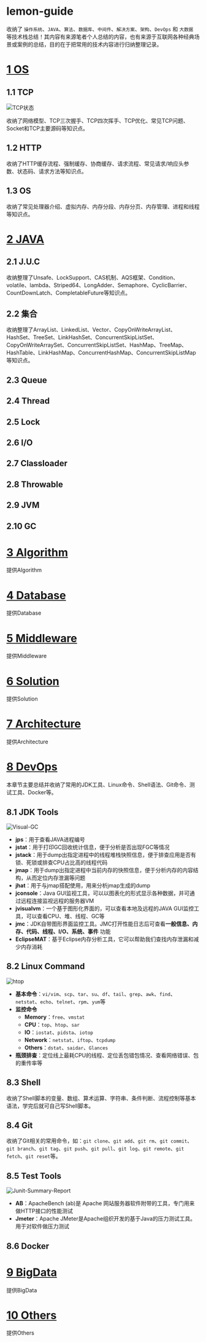 # lemon-guide

收纳了 `操作系统`、`JAVA`、`算法`、`数据库`、`中间件`、`解决方案`、`架构`、`DevOps` 和 `大数据` 等技术栈总结！其内容有来源笔者个人总结的内容，也有来源于互联网各种经典场景或案例的总结，目的在于把常用的技术内容进行归纳整理记录。



# [1 OS](OS.md)

## 1.1 TCP

![TCP状态](images/README/TCP状态.png)

收纳了网络模型、TCP三次握手、TCP四次挥手、TCP优化、常见TCP问题、Socket和TCP主要源码等知识点。



## 1.2 HTTP

收纳了HTTP缓存流程、强制缓存、协商缓存、请求流程、常见请求/响应头参数、状态码、请求方法等知识点。



## 1.3 OS

收纳了常见处理器介绍、虚拟内存、内存分段、内存分页、内存管理、进程和线程等知识点。



# [2 JAVA](JAVA.md)

## 2.1 J.U.C

收纳整理了Unsafe、LockSupport、CAS机制、AQS框架、Condition、volatile、lambda、Striped64、LongAdder、Semaphore、CyclicBarrier、CountDownLatch、CompletableFuture等知识点。



## 2.2 集合

收纳整理了ArrayList、LinkedList、Vector、CopyOnWriteArrayList、HashSet、TreeSet、LinkHashSet、ConcurrentSkipListSet、CopyOnWriteArraySet、ConcurrentSkipListSet、HashMap、TreeMap、HashTable、LinkHashMap、ConcurrentHashMap、ConcurrentSkipListMap等知识点。



## 2.3 Queue



## 2.4 Thread



## 2.5 Lock



## 2.6 I/O



## 2.7 Classloader



## 2.8 Throwable



## 2.9 JVM



## 2.10 GC



# [3 Algorithm](Algorithm.md)

提供Algorithm



# [4 Database](Database.md)

提供Database



# [5 Middleware](Middleware.md)

提供Middleware



# [6 Solution](Solution.md)

提供Solution



# [7 Architecture](Architecture.md)

提供Architecture



# [8 DevOps](DevOps.md)

本章节主要总结并收纳了常用的JDK工具、Linux命令、Shell语法、Git命令、测试工具、Docker等。

## 8.1 JDK Tools

![Visual-GC](images/README/Visual-GC.png)

- **jps**：用于查看JAVA进程编号
- **jstat**：用于打印GC回收统计信息，便于分析是否出现FGC等情况
- **jstack**：用于dump出指定进程中的线程堆栈快照信息，便于排查应用是否有锁、死锁或排查CPU占比高的线程代码
- **jmap**：用于dump出指定进程中当前内存的快照信息，便于分析内存的内容结构，从而定位内存泄漏等问题
- **jhat**：用于与jmap搭配使用，用来分析jmap生成的dump
- **jconsole**：Java GUI监视工具，可以以图表化的形式显示各种数据，并可通过远程连接监视远程的服务器VM
- **jvisualvm**：一个基于图形化界面的，可以查看本地及远程的JAVA GUI监控工具，可以查看CPU、堆、线程、GC等
- **jmc**：JDK自带图形界面监控工具。JMC打开性能日志后可查看**一般信息、内存、代码、线程、I/O、系统、事件** 功能
- **EclipseMAT**：基于Eclipse内存分析工具，它可以帮助我们查找内存泄漏和减少内存消耗



## 8.2 Linux Command

![htop](images/README/htop.png)

- **基本命令**：`vi/vim`、`scp`、`tar`、`su`、`df`、`tail`、`grep`、`awk`、`find`、`netstat`、`echo`、`telnet`、`rpm`、`yum`等
- **监控命令**
  - **Memory**：`free`、`vmstat`
  - **CPU**：`top`、`htop`、`sar`
  - **IO**：`iostat`、`pidsta`、`iotop`
  - **Network**：`netstat`、`iftop`、`tcpdump`
  - **Others**：`dstat`、`saidar`、`Glances`
- **瓶颈排查**：定位线上最耗CPU的线程、定位丢包错包情况、查看网络错误、包的重传率等



## 8.3 Shell

收纳了Shell脚本的变量、数组、算术运算、字符串、条件判断、流程控制等基本语法，学完后就可自己写Shell脚本。



## 8.4 Git

收纳了Git相关的常用命令，如：`git clone`、`git add`、`git rm`、`git commit`、`git branch`、`git tag`、`git push`、`git pull`、`git log`、`git remote`、`git fetch`、`git reset`等。



## 8.5 Test Tools

![Junit-Summary-Report](images/README/Junit-Summary-Report.png)

- **AB**：ApacheBench (ab)是 Apache 网站服务器软件附带的工具，专门用来做HTTP接口的性能测试
- **Jmeter**：Apache JMeter是Apache组织开发的基于Java的压力测试工具。用于对软件做压力测试



## 8.6 Docker



# [9 BigData](BigData.md)

提供BigData



# [10 Others](Others.md)

提供Others 

